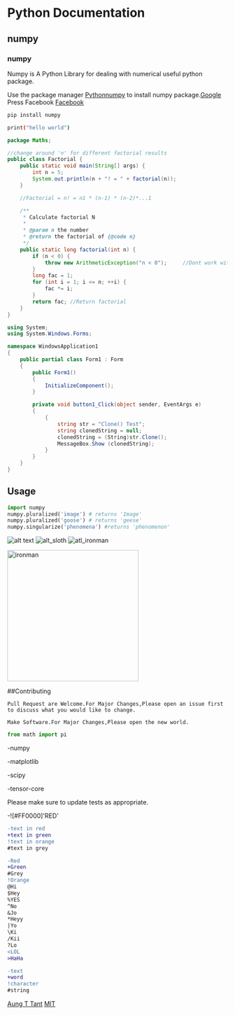 # Python Documentation

## numpy

### numpy

Numpy is A Python Library for dealing with numerical useful python package.

Use the package manager 
[Python](https://www.python.org/)[numpy](https://pip.pypa.io/en/stable/) to install numpy package.[Google](google.com)
Press Facebook
[Facebook](www.facebook.com)
[]()

```bash
pip install numpy
```

```bash
print("hello world")
```

```java
package Maths;

//change around 'n' for different factorial results
public class Factorial {
    public static void main(String[] args) {
        int n = 5;
        System.out.println(n + "! = " + factorial(n));
    }

    //Factorial = n! = n1 * (n-1) * (n-2)*...1

    /**
     * Calculate factorial N
     *
     * @param n the number
     * @return the factorial of {@code n}
     */
    public static long factorial(int n) {
        if (n < 0) {
            throw new ArithmeticException("n < 0");     //Dont work with less than 0
        }
        long fac = 1;
        for (int i = 1; i <= n; ++i) {
            fac *= i;
        }
        return fac; //Return factorial
    }
}
```

```C#
using System;
using System.Windows.Forms;

namespace WindowsApplication1
{
    public partial class Form1 : Form
    {
        public Form1()
        {
            InitializeComponent();
        }

        private void button1_Click(object sender, EventArgs e)
        {
            {
                string str = "Clone() Test";
                string clonedString = null;
                clonedString = (String)str.Clone();
                MessageBox.Show (clonedString);
            }
        }
    }
}
```
## Usage

```python
import numpy
numpy.pluralized('image') # returns 'Image'
numpy.pluralized('goose') # returns 'geese'
numpy.singularize('phenomena') #returns 'phenomenon'
```


![alt text](https://www.stellaandchewys.com/wp-content/uploads/maplechristmas.jpg)
![alt_sloth](https://static01.nyt.com/images/2014/01/28/science/28SLOT_SPAN/28SLOT-jumbo.jpg)
![atl_ironman](https://cnet3.cbsistatic.com/img/Jz-08lFTyBlsDGYqW_c2dGCVtcM=/1092x0/2020/01/17/7da55a03-ac5b-4ec1-b59b-6b3c2414e68b/egdt5idw4aittju.jpg)

<img src ="https://cnet3.cbsistatic.com/img/Jz-08lFTyBlsDGYqW_c2dGCVtcM=/1092x0/2020/01/17/7da55a03-ac5b-4ec1-b59b-6b3c2414e68b/egdt5idw4aittju.jpg" alt ="ironman" width ="300" height="300">

##Contributing

```
Pull Request are Welcome.For Major Changes,Please open an issue first to discuss what you would like to change.
```

```
Make Software.For Major Changes,Please open the new world.
```

```python
from math import pi
```
-numpy

-matplotlib

-scipy

-tensor-core

Please make sure to update tests as appropriate.

-![#FF0000]'RED'

```diff
-text in red
+text in green
!text in orange
#text in grey
```

```diff
-Red
+Green
#Grey
!Orange
@Hi
$Hey
%YES
^No
&Jo
*Heyy
|Yo
\Ki
/Kii
?Lo
<LOL
>HaHa

```

```diff
-text
+word
!character
#string
```

[Aung T Tant](https://instagram.com/aungttant)
[MIT](https://choosealicense.com/licenses/mit/)
